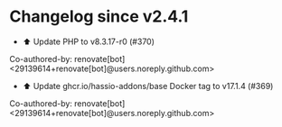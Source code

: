 # Changelog since v2.4.1
- ⬆️ Update PHP to v8.3.17-r0 (#370)

Co-authored-by: renovate[bot] <29139614+renovate[bot]@users.noreply.github.com> 
- ⬆️ Update ghcr.io/hassio-addons/base Docker tag to v17.1.4 (#369)

Co-authored-by: renovate[bot] <29139614+renovate[bot]@users.noreply.github.com> 
